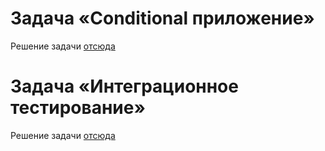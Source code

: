 # Задача «Conditional приложение»

Решение задачи [отсюда](https://github.com/netology-code/jd-homeworks/blob/master/spring_boot/task1/README.md)

# Задача «Интеграционное тестирование»

Решение задачи [отсюда](https://github.com/netology-code/jd-homeworks/tree/master/containers/task1)

